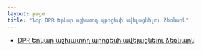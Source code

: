 ```yaml
---
layout: page
title: "Նոր DPR Երկար աշխատող պրոցեսի ավելացնելու ձեռնարկ"
---
```


* [DPR Երկար աշխատող պրոցեսի ավելացնելու ձեռնարկ](/src/server_api/definitions/dpr_guide.md)
